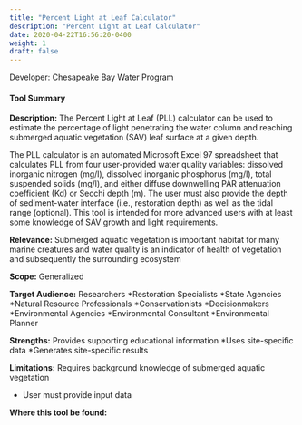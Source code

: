 ```yaml
---
title: "Percent Light at Leaf Calculator"
description: "Percent Light at Leaf Calculator"
date: 2020-04-22T16:56:20-0400
weight: 1
draft: false
---
```

Developer: Chesapeake Bay Water Program

#### Tool Summary
**Description:** The Percent Light at Leaf (PLL) calculator can be used to estimate the percentage of light penetrating the water column and reaching submerged aquatic vegetation (SAV) leaf surface at a given depth.   

The PLL calculator is an automated Microsoft Excel 97 spreadsheet that calculates PLL from four user-provided water quality variables: dissolved inorganic nitrogen (mg/l), dissolved inorganic phosphorus (mg/l), total suspended solids (mg/l), and either diffuse downwelling PAR attenuation coefficient (Kd) or Secchi depth (m). The user must also provide the depth of sediment-water interface (i.e., restoration depth) as well as the tidal range (optional). This tool is intended for more advanced users with at least some knowledge of SAV growth and light requirements. 



**Relevance:** Submerged aquatic vegetation is important habitat for many marine creatures and water quality is an indicator of health of vegetation and subsequently the surrounding ecosystem

**Scope:** Generalized

**Target Audience:** Researchers
*Restoration Specialists
*State Agencies
*Natural Resource Professionals
*Conservationists
*Decisionmakers
*Environmental Agencies
*Environmental Consultant
*Environmental Planner

**Strengths:** Provides supporting educational information
*Uses site-specific data
*Generates site-specific results

**Limitations:** Requires background knowledge of submerged aquatic vegetation
* User must provide input data

**Where this tool be found:** 
